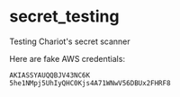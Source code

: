 # secret_testing
Testing Chariot's secret scanner

Here are fake AWS credentials:
```
AKIASSYAUQQBJV43NC6K
5he1NMpj5UhIyQHC0Kjs4A71WNwV56DBUx2FHRF8
```

